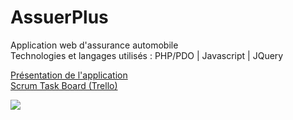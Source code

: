 # AssuerPlus
Application web d'assurance automobile </br>
Technologies et langages utilisés : PHP/PDO | Javascript | JQuery
<br>

<a target="_blank" href="https://www.loom.com/share/418924d5dbbb4a4386fe6a598231914a">Présentation de l'application</a>
</br>
<a target="_blank" href="https://trello.com/b/3gzLKNRb">Scrum Task Board (Trello)</a>

<img src="https://user-images.githubusercontent.com/108193847/235436135-b8769eae-0f9f-43a7-b7e9-68a045dda964.png">
    

